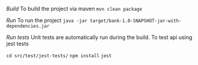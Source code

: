 *Build*
To build the project via maven
`mvn clean package`

*Run*
To run the project 
`java -jar target/bank-1.0-SNAPSHOT-jar-with-dependencies.jar`

*Run tests*
Unit tests are automatically run during the build.
To test api using jest tests

`cd src/test/jest-tests/`
`npm install`
`jest`

